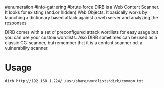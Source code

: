#enumeration #info-gathering #brute-force 
DIRB is a Web Content Scanner. It looks for existing (and/or hidden) Web Objects. It basically works by launching a dictionary based attack against a web server and analyzing the responses.

DIRB comes with a set of preconfigured attack wordlists for easy usage but you can use your custom wordlists. Also DIRB sometimes can be used as a classic CGI scanner, but remember that it is a content scanner not a vulnerability scanner.

# Usage
```bash 
dirb http://192.168.1.224/ /usr/share/wordlists/dirb/common.txt
```
